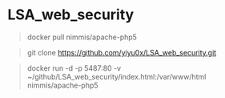 # LSA_web_security


> docker pull nimmis/apache-php5

> git clone https://github.com/yiyu0x/LSA_web_security.git

> docker run -d -p 5487:80 -v ~/github/LSA_web_security/index.html:/var/www/html nimmis/apache-php5  
